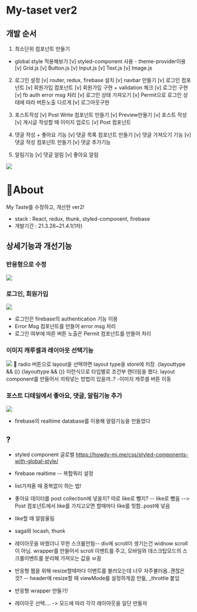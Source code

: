# My-taset ver2

## 개발 순서

1. 최소단위 컴포넌트 만들기

- global style 적용해보기
  [v] styled-component 사용 - theme-provider이용
  [v] Grid.js
  [v] Button.js
  [v] Input.js
  [v] Text.js
  [v] Image.js

2. 로그인 설정
   [v] router, redux, firebase 설치
   [v] navbar 만들기
   [v] 로그인 컴포넌트
   [v] 회원가입 컴포넌트
   [v] 회원가입 구현 + validation 체크
   [v] 로그인 구현
   [v] fb auth error msg 처리
   [v] 로그인 상태 가져오기
   [v] Permit으로 로그인 상태에 따라 버튼노출 다르게
   [v] 로그아웃구현

3. 포스트작성
   [v] Post Write 컴포넌트 만들기
   [v] Preview만들기
   [v] 포스트 작성
   [v] 게시글 작성할 때 이미지 업로드
   [v] Post 컴포넌트

4. 댓글 작성 + 좋아요 기능
   [v] 댓글 목록 컴포넌트 만들기
   [v] 댓글 가져오기 기능
   [v] 댓글 작성 컴포넌트 만들기
   [v] 댓글 추가기능

5. 알림기능
   [v] 댓글 알림
   [v] 좋아요 알림

![](https://images.velog.io/images/ouo_yoonk/post/6022eff8-676d-44b4-8417-3268f5125d36/home.gif)

# 🙋About

My Taste를 수정하고, 개선한 ver2!

- stack : React, redux, thunk, styled-component, firebase
- 개발기간 : 21.3.28~21.4.1(1차)

## 상세기능과 개선기능

### 반응형으로 수정

![](https://images.velog.io/images/ouo_yoonk/post/7ed3cb47-912a-47fa-83a7-68665efeb7b7/responsive.gif)

### 로그인, 회원가입

![](https://images.velog.io/images/ouo_yoonk/post/0a626ff3-a9d7-406e-91c8-2cc24a5a7612/login.gif)

- 로그인은 firebase의 authentication 기능 이용
- Error Msg 컴포넌트를 만들어 error msg 처리
- 로그인 여부에 따른 버튼 노출은 Permit 컴포넌트를 만들어 처리

### 이미지 캐루셀과 레이아웃 선택기능

![](https://images.velog.io/images/ouo_yoonk/post/44fd61ac-258a-4a0d-8810-ef6cb52de108/layout.gif)
🐤 radio 버튼으로 layout을 선택하면 layout type을 store에 저장.
{layouttype && ()}
{layouttype && ()} 이런식으로 타입별로 조건부 렌더링을 했다. layout component를 만들어서 끼워넣는 방법이 있을까..? -이미지 캐루셀 버튼 이동

### 포스트 디테일에서 좋아요, 댓글, 알림기능 추가

![](https://images.velog.io/images/ouo_yoonk/post/1db8c48f-6e2e-40bc-bfcf-1ecfc6bd283f/noti.gif)

- firebase의 realtime database를 이용해 알람기능을 만들었다

## ?

- styled component 글로벌
  https://howdy-mj.me/css/styled-components-with-global-style/

- firebase realtime -- 복합쿼리 설정
- list가져올 때 중복없이 하는 법!

- 좋아요 데이터를 post collection에 넣을지? 따로 like로 뺄지? -- like로 뺐음 --> Post 컴포넌트에서 like를 가지고오면 할때마다 like를 힛함..post에 넣음
- like할 때 알람울림

- saga와 locash, thunk

- 레이아웃을 바꿨더니 무한 스크롤안됨-- div에 scroll이 생기는건 widnow scroll이 아님. wrapper를 만들어서 scroll 이벤트를 주고, 모바일와 데스크탑모드의 스크롤이벤트를 분리해 가져오는 값을 ㅂ꿈

- 반응형 웹을 위해 resize할때마다 이벤트를 불러오는데 너무 자주불러옴..괜찮은것? -- header에 resize할 때 viewMode를 설정하게끔 만듦, \_throttle 붙임

- 반응형 wrapper 만들기!

- 레이아웃 선택.... -> 모드에 따라 각각 레이아웃을 일단 만들자
